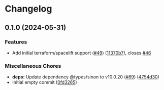 # Changelog

## 0.1.0 (2024-05-31)


### Features

* Add initial terraform/spacelift support ([#49](https://github.com/jhatler/janus/issues/49)) ([11370b7](https://github.com/jhatler/janus/commit/11370b74b8147df6496e3b807b1a78c7b3226164)), closes [#46](https://github.com/jhatler/janus/issues/46)


### Miscellaneous Chores

* **deps:** Update dependency @types/sinon to v10.0.20 ([#69](https://github.com/jhatler/janus/issues/69)) ([4754d30](https://github.com/jhatler/janus/commit/4754d304a80c7f2de2a5015fbcb74f6edfb69843))
* Initial empty commit ([0fd3265](https://github.com/jhatler/janus/commit/0fd32650d56b8bd4b5c12a74ab41f6da4b6ad26b))
